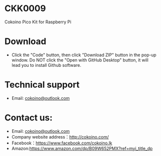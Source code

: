 # CKK0009
Cokoino Pico Kit for Raspberry Pi
# Download
- Click the "Code" button, then click "Download ZIP" button in the pop-up window. Do NOT click the "Open with GitHub Desktop" button, it will lead you to install Github software.
# Technical support
- Email: cokoino@outlook.com
# Contact us:
- Email: cokoino@outlook.com
- Company website address：http://cokoino.com/
- Facebook：https://www.facebook.com/cokoino.lk
- Amazon:https://www.amazon.com/dp/B09W652PMX?ref=myi_title_dp
